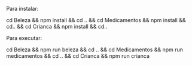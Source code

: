 
Para instalar:

cd Beleza && npm install && cd .. && cd Medicamentos && npm install && cd.. && cd Crianca && npm install && cd..



Para executar:

cd Beleza && npm run beleza && cd .. && cd Medicamentos && npm run medicamentos && cd .. && cd Crianca && npm run crianca
